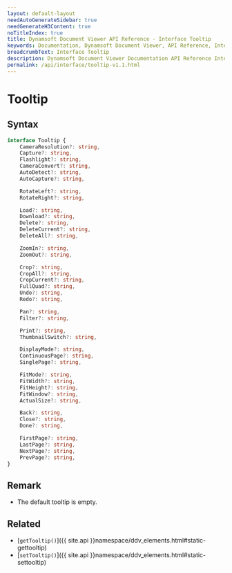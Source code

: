 ```yaml
---
layout: default-layout
needAutoGenerateSidebar: true
needGenerateH3Content: true
noTitleIndex: true
title: Dynamsoft Document Viewer API Reference - Interface Tooltip
keywords: Documentation, Dynamsoft Document Viewer, API Reference, Interface Tooltip
breadcrumbText: Interface Tooltip
description: Dynamsoft Document Viewer Documentation API Reference Interface Tooltip Page
permalink: /api/interface/tooltip-v1.1.html
---
```


# Tooltip

## Syntax

```typescript
interface Tooltip {
    CameraResolution?: string,
    Capture?: string,
    Flashlight?: string,
    CameraConvert?: string,
    AutoDetect?: string,
    AutoCapture?: string,

    RotateLeft?: string,
    RotateRight?: string,

    Load?: string,
    Download?: string,
    Delete?: string,
    DeleteCurrent?: string,
    DeleteAll?: string,

    ZoomIn?: string,
    ZoomOut?: string,

    Crop?: string,
    CropAll?: string,
    CropCurrent?: string,
    FullQuad?: string,
    Undo?: string,
    Redo?: string,

    Pan?: string,
    Filter?: string,

    Print?: string,
    ThumbnailSwitch?: string,

    DisplayMode?: string,
    ContinuousPage?: string,
    SinglePage?: string,

    FitMode?: string,
    FitWidth?: string,
    FitHeight?: string,
    FitWindow?: string,
    ActualSize?: string,

    Back?: string,
    Close?: string,
    Done?: string,

    FirstPage?: string,
    LastPage?: string,
    NextPage?: string,
    PrevPage?: string,
}
```

## Remark 

- The default tooltip is empty.

## Related

- [`getTooltip()`]({{ site.api }}namespace/ddv_elements.html#static-gettooltip)
- [`setTooltip()`]({{ site.api }}namespace/ddv_elements.html#static-settooltip)